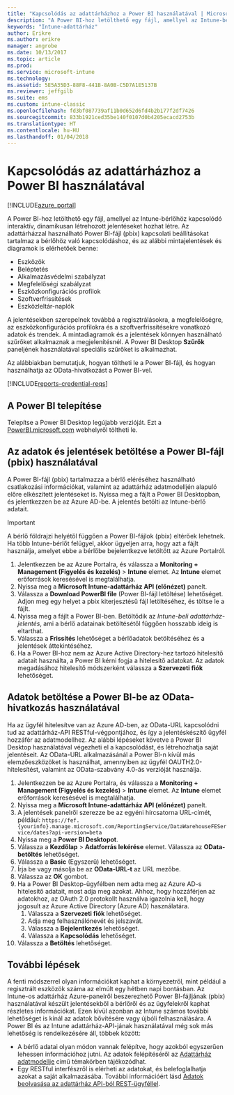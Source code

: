 ```yaml
---
title: "Kapcsolódás az adattárházhoz a Power BI használatával | Microsoft Docs"
description: "A Power BI-hoz letölthető egy fájl, amellyel az Intune-bérlőhöz kapcsolódó interaktív, dinamikusan létrehozott jelentéseket hozhat létre."
keywords: "Intune-adattárház"
author: Erikre
ms.author: erikre
manager: angrobe
ms.date: 10/13/2017
ms.topic: article
ms.prod: 
ms.service: microsoft-intune
ms.technology: 
ms.assetid: 5E5A35D3-88F8-441B-8A0B-C5D7A1E5137B
ms.reviewer: jeffgilb
ms.suite: ems
ms.custom: intune-classic
ms.openlocfilehash: fd3bf087739af11b0d652d6fd4b2b177f2df7426
ms.sourcegitcommit: 833b1921ced35be140f0107d0b4205ecacd2753b
ms.translationtype: HT
ms.contentlocale: hu-HU
ms.lasthandoff: 01/04/2018
---
```

# <a name="connect-to-the-data-warehouse-with-power-bi"></a>Kapcsolódás az adattárházhoz a Power BI használatával

[!INCLUDE[azure_portal](./includes/azure_portal.md)]

A Power BI-hoz letölthető egy fájl, amellyel az Intune-bérlőhöz kapcsolódó interaktív, dinamikusan létrehozott jelentéseket hozhat létre. Az adattárházzal használható Power BI-fájl (pbix) kapcsolati beállításokat tartalmaz a bérlőhöz való kapcsolódáshoz, és az alábbi mintajelentések és diagramok is elérhetőek benne:  

  -  Eszközök
  -  Beléptetés
  -  Alkalmazásvédelmi szabályzat
  -  Megfelelőségi szabályzat
  -  Eszközkonfigurációs profilok
  -  Szoftverfrissítések
  -  Eszközleltár-naplók

A jelentésekben szerepelnek továbbá a regisztrálásokra, a megfelelőségre, az eszközkonfigurációs profilokra és a szoftverfrissítésekre vonatkozó adatok és trendek. A mintadiagramok és a jelentések könnyen használható szűrőket alkalmaznak a megjelenítésnél. A Power BI Desktop **Szűrők** paneljének használatával speciális szűrőket is alkalmazhat.

Az alábbiakban bemutatjuk, hogyan töltheti le a Power BI-fájl, és hogyan használhatja az OData-hivatkozást a Power BI-vel.

[!INCLUDE[reports-credential-reqs](./includes/reports-credential-reqs.md)]

## <a name="install-power-bi"></a>A Power BI telepítése

Telepítse a Power BI Desktop legújabb verzióját. Ezt a [PowerBI.microsoft.com](https://powerbi.microsoft.com/en-us/desktop) webhelyről töltheti le.

## <a name="load-the-data-and-reports-using-the-power-bi-file-pbix"></a>Az adatok és jelentések betöltése a Power BI-fájl (pbix) használatával

A Power BI-fájl (pbix) tartalmazza a bérlő eléréséhez használható csatlakozási információkat, valamint az adattárház adatmodelljén alapuló előre elkészített jelentéseket is. Nyissa meg a fájlt a Power BI Desktopban, és jelentkezzen be az Azure AD-be. A jelentés betölti az Intune-bérlő adatait.

> [!Important]  
> A bérlő földrajzi helyétől függően a Power BI-fájlok (pbix) eltérőek lehetnek. Ha több Intune-bérlőt felügyel, akkor ügyeljen arra, hogy azt a fájlt használja, amelyet ebbe a bérlőbe bejelentkezve letöltött az Azure Portalról.  

1.  Jelentkezzen be az Azure Portalra, és válassza a **Monitoring + Management (Figyelés és kezelés)** > **Intune** elemet. Az **Intune** elemet erőforrások keresésével is megtalálhatja.  
2.  Nyissa meg a **Microsoft Intune-adattárház API (előnézet)** panelt.
3.  Válassza a **Download PowerBI file** (Power BI-fájl letöltése) lehetőséget. Adjon meg egy helyet a pbix kiterjesztésű fájl letöltéséhez, és töltse le a fájlt.
4.  Nyissa meg a fájlt a Power BI-ben. Betöltődik az *Intune-beli adattárház-jelentés*, ami a bérlő adatainak betöltésétől függően hosszabb ideig is eltarthat.
5.  Válassza a **Frissítés** lehetőséget a bérlőadatok betöltéséhez és a jelentések áttekintéséhez.
6.  Ha a Power BI-hoz nem az Azure Active Directory-hez tartozó hitelesítő adatait használta, a Power BI kérni fogja a hitelesítő adatokat. Az adatok megadásához hitelesítő módszerként válassza a **Szervezeti fiók** lehetőséget.

## <a name="load-the-data-in-power-bi-using-the-odata-link"></a>Adatok betöltése a Power BI-be az OData-hivatkozás használatával

Ha az ügyfél hitelesítve van az Azure AD-ben, az OData-URL kapcsolódni tud az adattárház-API RESTful-végpontjához, és így a jelentéskészítő ügyfél hozzáfér az adatmodellhez. Az alábbi lépéseket követve a Power BI Desktop használatával végezheti el a kapcsolódást, és létrehozhatja saját jelentéseit. Az OData-URL alkalmazásánál a Power BI-n kívül más elemzőeszközöket is használhat, amennyiben az ügyfél OAUTH2.0-hitelesítést, valamint az OData-szabvány 4.0-ás verzióját használja.

1.  Jelentkezzen be az Azure Portalra, és válassza a **Monitoring + Management (Figyelés és kezelés)** > **Intune** elemet. Az **Intune** elemet erőforrások keresésével is megtalálhatja.  
2.  Nyissa meg a **Microsoft Intune-adattárház API (előnézet)** panelt.
3. A jelentések panelről szerezze be az egyéni hírcsatorna URL-címét, például: `https://fef.{yourinfo}.manage.microsoft.com/ReportingService/DataWarehouseFEService/dates?api-version=beta`
4. Nyissa meg a **Power BI Desktopot**.
5. Válassza a **Kezdőlap** > **Adatforrás lekérése** elemet. Válassza az **OData-betöltés** lehetőséget.
6. Válassza a **Basic** (Egyszerű) lehetőséget.
7. Írja be vagy másolja be az **OData-URL-t** az URL mezőbe.
8. Válassza az **OK** gombot.
9. Ha a Power BI Desktop-ügyfélben nem adta meg az Azure AD-s hitelesítő adatait, most adja meg azokat. Ahhoz, hogy hozzáférjen az adatokhoz, az OAuth 2.0 protokollt használva igazolnia kell, hogy jogosult az Azure Active Directory (Azure AD) használatára.  
    1.  Válassza a **Szervezeti fiók** lehetőséget.  
    2.  Adja meg felhasználónevét és jelszavát.  
    3.  Válassza a **Bejelentkezés** lehetőséget.  
    4.  Válassza a **Kapcsolódás** lehetőséget.  
10. Válassza a **Betöltés** lehetőséget.

## <a name="next-steps"></a>További lépések

A fenti módszerrel olyan információkat kaphat a környezetről, mint például a regisztrált eszközök száma az elmúlt egy hétben napi bontásban. Az Intune-os adattárház Azure-panelről beszerezhető Power BI-fájljának (pbix) használatával készült jelentésekből a bérlőről és az ügyfelekről kaphat részletes információkat. Ezen kívül azonban az Intune számos további lehetőséget is kínál az adatok bővítésére vagy újbóli felhasználására. A Power BI és az Intune adattárház-API-jának használatával még sok más lehetőség is rendelkezésére áll, többek között:

<!-- -  You can use Power BI Desktop to create additional report types with your data. For example, you could create a custom chart representing the ratio of device manufactures in your enterprise. For more information about creating custom reports with Power BI and the Intune Data Warehouse, see `BLOG POST ON POWER BI`. -->
 -  A bérlő adatai olyan módon vannak felépítve, hogy azokból egyszerűen lehessen információhoz jutni. Az adatok felépítéséről az [Adattárház adatmodellje](reports-ref-data-model.md) című témakörben tájékozódhat.
 -  Egy RESTful interfészről is elérheti az adatokat, és belefoglalhatja azokat a saját alkalmazásába. További információért lásd [Adatok beolvasása az adattárház API-ból REST-ügyféllel](reports-proc-data-rest.md).
